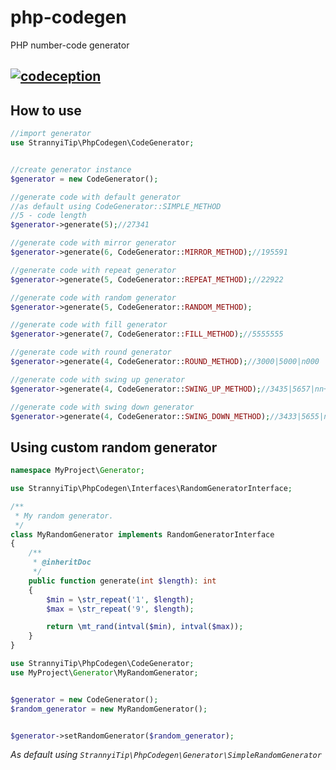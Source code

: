 # php-codegen
PHP number-code generator

## [![codeception](https://github.com/strannyi-tip/php-codegen/actions/workflows/php.yml/badge.svg)](https://github.com/strannyi-tip/php-codegen/actions/workflows/php.yml)

## How to use

```php
//import generator
use StrannyiTip\PhpCodegen\CodeGenerator;


//create generator instance
$generator = new CodeGenerator();

//generate code with default generator
//as default using CodeGenerator::SIMPLE_METHOD
//5 - code length
$generator->generate(5);//27341

//generate code with mirror generator
$generator->generate(6, CodeGenerator::MIRROR_METHOD);//195591

//generate code with repeat generator
$generator->generate(5, CodeGenerator::REPEAT_METHOD);//22922

//generate code with random generator
$generator->generate(5, CodeGenerator::RANDOM_METHOD);

//generate code with fill generator
$generator->generate(7, CodeGenerator::FILL_METHOD);//5555555

//generate code with round generator
$generator->generate(4, CodeGenerator::ROUND_METHOD);//3000|5000|n000

//generate code with swing up generator
$generator->generate(4, CodeGenerator::SWING_UP_METHOD);//3435|5657|nn++

//generate code with swing down generator
$generator->generate(4, CodeGenerator::SWING_DOWN_METHOD);//3433|5655|nn--
```

## Using custom random generator

```php
namespace MyProject\Generator;

use StrannyiTip\PhpCodegen\Interfaces\RandomGeneratorInterface;

/**
 * My random generator.
 */
class MyRandomGenerator implements RandomGeneratorInterface
{
    /**
     * @inheritDoc
     */
    public function generate(int $length): int
    {
        $min = \str_repeat('1', $length);
        $max = \str_repeat('9', $length);

        return \mt_rand(intval($min), intval($max));
    }
}
```

```php
use StrannyiTip\PhpCodegen\CodeGenerator;
use MyProject\Generator\MyRandomGenerator;


$generator = new CodeGenerator();
$random_generator = new MyRandomGenerator();


$generator->setRandomGenerator($random_generator);
```

*As default using `StrannyiTip\PhpCodegen\Generator\SimpleRandomGenerator`*
